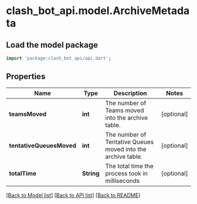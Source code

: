 # clash_bot_api.model.ArchiveMetadata

## Load the model package
```dart
import 'package:clash_bot_api/api.dart';
```

## Properties
Name | Type | Description | Notes
------------ | ------------- | ------------- | -------------
**teamsMoved** | **int** | The number of Teams moved into the archive table. | [optional] 
**tentativeQueuesMoved** | **int** | The number of Tentative Queues moved into the archive table. | [optional] 
**totalTime** | **String** | The total time the process took in milliseconds | [optional] 

[[Back to Model list]](../README.md#documentation-for-models) [[Back to API list]](../README.md#documentation-for-api-endpoints) [[Back to README]](../README.md)


